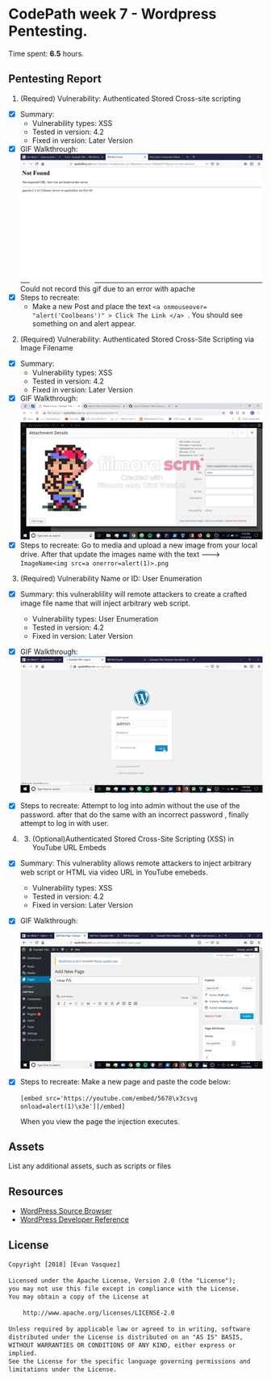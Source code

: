 # CodePath week 7 - Wordpress Pentesting.

Time spent: **6.5** hours.

## Pentesting Report

1. (Required) Vulnerability: Authenticated Stored Cross-site scripting

  - [x] Summary:
    - Vulnerability types: XSS
    - Tested in version: 4.2
    - Fixed in version: Later Version
  - [x] GIF Walkthrough:  <img src='Error.JPG' title='XSS' width='' alt='' />
      Could not record this gif due to an error with apache
  - [x] Steps to recreate:
    - Make a new Post and place the text ```<a onmouseover= "alert('Coolbeans')" > Click The Link </a> ```. You should see something on and alert appear.


2. (Required) Vulnerability: Authenticated Stored Cross-Site Scripting via Image Filename

  - [x] Summary:
    - Vulnerability types: XSS
    - Tested in version: 4.2
    - Fixed in version: Later Version
  - [x] GIF Walkthrough:   <img src='challenge2.gif' title='XSS' width='' alt='' />
  - [x] Steps to recreate:
      Go to media and upload a new image from your local drive. After that update the images name with the text --->
        ```
           ImageName<img src=a onerror=alert(1)>.png
        ```
3. (Required) Vulnerability Name or ID: User Enumeration

  - [x] Summary: this vulnerablility will remote attackers to create a crafted image file name that will inject arbitrary web script.
    - Vulnerability types: User Enumeration
    - Tested in version: 4.2
    - Fixed in version: Later Version
  - [x] GIF Walkthrough: <img src='challenge3.gif' title='XSS' width='' alt='' />
  
  - [x] Steps to recreate: Attempt to log into admin without the use of the password. after that do the same with an incorrect password
  , finally attempt to log in with user.
  

       

  4. 3. (Optional)Authenticated Stored Cross-Site Scripting (XSS) in YouTube URL Embeds
  
  - [x] Summary: This vulnerablity allows remote attackers to inject arbitrary web script or HTML via video URL in YouTube emebeds.
    - Vulnerability types: XSS
    - Tested in version: 4.2
    - Fixed in version: Later Version
  - [x] GIF Walkthrough:

     <img src='challenge4.gif' title='youtube video' alt='Youtube Video' />

  - [x] Steps to recreate: Make a new page and paste the code below:

    ```
    [embed src='https://youtube.com/embed/5678\x3csvg onload=alert(1)\x3e'][/embed]
    ```

    When you view the page the injection executes.


## Assets

List any additional assets, such as scripts or files

## Resources

- [WordPress Source Browser](https://core.trac.wordpress.org/browser/)
- [WordPress Developer Reference](https://developer.wordpress.org/reference/)


## License

    Copyright [2018] [Evan Vasquez]

    Licensed under the Apache License, Version 2.0 (the "License");
    you may not use this file except in compliance with the License.
    You may obtain a copy of the License at

        http://www.apache.org/licenses/LICENSE-2.0

    Unless required by applicable law or agreed to in writing, software
    distributed under the License is distributed on an "AS IS" BASIS,
    WITHOUT WARRANTIES OR CONDITIONS OF ANY KIND, either express or implied.
    See the License for the specific language governing permissions and
    limitations under the License.
